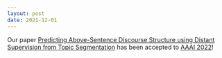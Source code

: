 ```yaml
---
layout: post
date: 2021-12-01
---
```


Our paper [Predicting Above-Sentence Discourse Structure using Distant Supervision from Topic Segmentation](https://arxiv.org/pdf/2112.06196.pdf) has been accepted to [AAAI 2022](https://aaai.org/Conferences/AAAI-22/)!